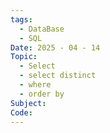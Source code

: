 ```yaml
---
tags:
  - DataBase
  - SQL
Date: 2025 - 04 - 14
Topic:
  - Select 
  - select distinct
  - where
  - order by
Subject: 
Code:
---
```


